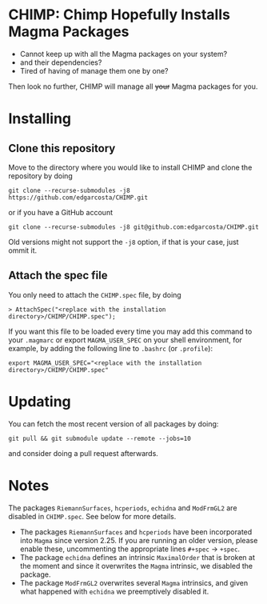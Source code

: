 # CHIMP: Chimp Hopefully Installs Magma Packages

- Cannot keep up with all the Magma packages on your system?
- and their dependencies?
- Tired of having of manage them one by one?

Then look no further, CHIMP will manage all ~~your~~ Magma packages for you.

# Installing

## Clone this repository
Move to the directory where you would like to install CHIMP and clone the repository by doing
```
git clone --recurse-submodules -j8 https://github.com/edgarcosta/CHIMP.git
```
or if you have a GitHub account
```
git clone --recurse-submodules -j8 git@github.com:edgarcosta/CHIMP.git
```

Old versions might not support the `-j8` option, if that is your case, just ommit it.

## Attach the spec file

You only need to attach the `CHIMP.spec` file, by doing
```
> AttachSpec("<replace with the installation directory>/CHIMP/CHIMP.spec");
```

If you want this file to be loaded every time you may add this command to your `.magmarc` or export `MAGMA_USER_SPEC` on your shell environment, for example, by adding the following line to `.bashrc` (or `.profile`):
```
export MAGMA_USER_SPEC="<replace with the installation directory>/CHIMP/CHIMP.spec"
```


# Updating

You can fetch the most recent version of all packages by doing:
```
git pull && git submodule update --remote --jobs=10
```
and consider doing a pull request afterwards.

# Notes

The packages `RiemannSurfaces`, `hcperiods`, `echidna` and `ModFrmGL2` are disabled in `CHIMP.spec`. See below for more details.

- The packages `RiemannSurfaces` and `hcperiods` have been incorporated into `Magma` since version 2.25. If you are running an older version, please enable these, uncommenting the appropriate lines `#+spec` -> `+spec`.
- The package `echidna` defines an intrinsic `MaximalOrder` that is broken at the moment and since it overwrites the `Magma` intrinsic, we disabled the package.
- The package `ModFrmGL2` overwrites several `Magma` intrinsics, and given what happened with `echidna` we preemptively disabled it.



